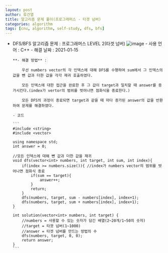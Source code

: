 ```yaml
---
layout: post
author: 류건열
title: 알고리즘 문제 풀이(프로그래머스 - 타겟 넘버)
categories: algorithm
tags: [cnu, algorithm, self-study, dfs, bfs]
---
```


- DFS/BFS 알고리즘 문제 : 프로그래머스 LEVEL 2(타겟 넘버)
  ![image](https://user-images.githubusercontent.com/34560965/104675539-0f7c1d80-5729-11eb-8007-efa227422ce4.png) - 사용 언어 : C++ - 해결 날짜 : 2021-01-15

      **- 해결 방법** :

          우선 numbers vector의 각 인덱스에 대해 DFS를 수행하여 sum에서 그 인덱스의 값을 뺀 값과 더한 값을 각각 재귀 호출하였다.

          모든 인덱스에 대한 접근을 완료한 후 그 값이 target과 일치할 때 answer를 증가시킨다.(index가 vertor의 범위를 벗어나면 점화식을 종료한다.)

          모든 DFS의 과정이 종료되면 target과 같을 때 마다 증가된 answer의 값을 반환하여 문제를 해결하였다.

      - 코드

      ```
      #include <string>
      #include <vector>

      using namespace std;
      int answer = 0;

      //모든 인덱스에 대해 뺀 값과 더한 값을 재귀
      void dfs(vector<int> numbers, int target, int sum, int index){
          if(index >= numbers.size()){ //index가 numbers vector의 범위를 벗어나면 점화식 종료
              if(sum == target){
                  answer++;
              }
              return;
          }
          dfs(numbers, target, sum - numbers[index], index+1);
          dfs(numbers, target, sum + numbers[index], index+1);
      }

      int solution(vector<int> numbers, int target) {
          //numbers = 사용할 수 있는 숫자가 담긴 배열(2~20개/1~50의 숫자)
          //target = 타겟 넘버(1~1000)
          //answer = 타겟 넘버를 만드는 방법의 수
          dfs(numbers, target, 0, 0);
          return answer;
      }
      ```
